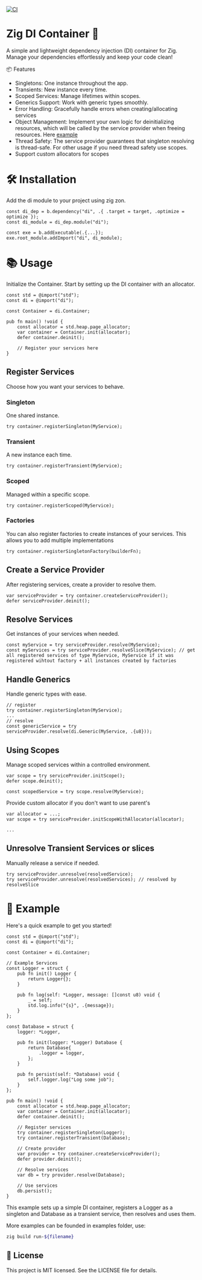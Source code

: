 [![CI](https://github.com/AleksandrShadrin/di.zig/actions/workflows/ci.yml/badge.svg)](https://github.com/AleksandrShadrin/di.zig/actions/workflows/ci.yml)

# Zig DI Container 🚀

A simple and lightweight dependency injection (DI) container for Zig. Manage your dependencies effortlessly and keep your code clean!

📦 Features
* Singletons: One instance throughout the app.
* Transients: New instance every time.
* Scoped Services: Manage lifetimes within scopes.
* Generics Support: Work with generic types smoothly.
* Error Handling: Gracefully handle errors when creating/allocating services
* Object Management: Implement your own logic for deinitializing resources, which will be called by the service provider when freeing resources. Here [example](https://github.com/AleksandrShadrin/di.zig/blob/main/examples/deinit.zig)
* Thread Safety: The service provider guarantees that singleton resolving is thread-safe. For other usage if you need thread safety use scopes.
* Support custom allocators for scopes

# 🛠️ Installation

Add the di module to your project using zig zon.

```zig
const di_dep = b.dependency("di", .{ .target = target, .optimize = optimize });
const di_module = di_dep.module("di");

const exe = b.addExecutable(.{...});
exe.root_module.addImport("di", di_module);
```

# 📚 Usage

Initialize the Container.
Start by setting up the DI container with an allocator.

```zig
const std = @import("std");
const di = @import("di");

const Container = di.Container;

pub fn main() !void {
    const allocator = std.heap.page_allocator;
    var container = Container.init(allocator);
    defer container.deinit();

    // Register your services here
}
```
## Register Services

Choose how you want your services to behave.

### Singleton

One shared instance.

```zig
try container.registerSingleton(MyService);
```
### Transient

A new instance each time.

```zig
try container.registerTransient(MyService);
```
### Scoped

Managed within a specific scope.

```zig
try container.registerScoped(MyService);
```

### Factories

You can also register factories to create instances of your services. This allows you to add multiple implementations

```zig
try container.registerSingletonFactory(builderFn);
```

## Create a Service Provider

After registering services, create a provider to resolve them.

```zig
var serviceProvider = try container.createServiceProvider();
defer serviceProvider.deinit();
```
## Resolve Services

Get instances of your services when needed.

```zig
const myService = try serviceProvider.resolve(MyService);
const myServices = try serviceProvider.resolveSlice(MyService); // get all registered services of type MyService, MyService if it was registered wihtout factory + all instances created by factories
```
## Handle Generics

Handle generic types with ease.

```zig
// register
try container.registerSingleton(MyService);
...
// resolve
const genericService = try serviceProvider.resolve(di.Generic(MyService, .{u8}));
```
## Using Scopes

Manage scoped services within a controlled environment.

```zig
var scope = try serviceProvider.initScope();
defer scope.deinit();

const scopedService = try scope.resolve(MyService);
```

Provide custom allocator if you don't want to use parent's

```zig
var allocator = ...;
var scope = try serviceProvider.initScopeWithAllocator(allocator);

...

```

## Unresolve Transient Services or slices

Manually release a service if needed.

```zig
try serviceProvider.unresolve(resolvedService);    
try serviceProvider.unresolve(resolvedServices); // resolved by resolveSlice
```

# 🎉 Example

Here's a quick example to get you started!


```zig
const std = @import("std");
const di = @import("di");

const Container = di.Container;

// Example Services
const Logger = struct {
    pub fn init() Logger {
        return Logger{};
    }

    pub fn log(self: *Logger, message: []const u8) void {
        _ = self;
        std.log.info("{s}", .{message});
    }
};

const Database = struct {
    logger: *Logger,

    pub fn init(logger: *Logger) Database {
        return Database{
            .logger = logger,
        };
    }

    pub fn persist(self: *Database) void {
        self.logger.log("Log some job");
    }
};

pub fn main() !void {
    const allocator = std.heap.page_allocator;
    var container = Container.init(allocator);
    defer container.deinit();

    // Register services
    try container.registerSingleton(Logger);
    try container.registerTransient(Database);

    // Create provider
    var provider = try container.createServiceProvider();
    defer provider.deinit();

    // Resolve services
    var db = try provider.resolve(Database);

    // Use services
    db.persist();
}
```

This example sets up a simple DI container, registers a Logger as a singleton and Database as a transient service, then resolves and uses them.

More examples can be founded in examples folder, use:

```sh
zig build run-${filename}
```

## 📄 License

This project is MIT licensed. See the LICENSE file for details.
